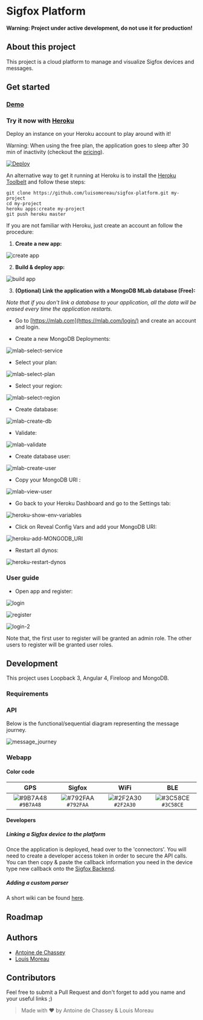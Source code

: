 # Sigfox Platform

**Warning: Project under active development, do not use it for production!**

## About this project

This project is a cloud platform to manage and visualize Sigfox devices and messages.

## Get started

### [Demo](https://sigfox-platform.thenorthweb.com)

### Try it now with [Heroku](https://heroku.com)

Deploy an instance on your Heroku account to play around with it!

Warning: When using the free plan, the application goes to sleep after 30 min of inactivity (checkout the [pricing](https://www.heroku.com/pricing)).

[![Deploy](https://www.herokucdn.com/deploy/button.svg)](https://heroku.com/deploy)

An alternative way to get it running at Heroku is to install the [Heroku Toolbelt](https://toolbelt.heroku.com) and follow these steps:

```
git clone https://github.com/luisomoreau/sigfox-platform.git my-project
cd my-project
heroku apps:create my-project
git push heroku master
```

If you are not familiar with Heroku, just create an account an follow the procedure:

1. **Create a new app:**

![create app](doc/img/deploy-1.png)

2. **Build & deploy app:**

![build app](doc/img/deploy-2.png)

3. **(Optional) Link the application with a MongoDB MLab database (Free):**

*Note that if you don't link a database to your application, all the data will be erased every time the application restarts.*

* Go to [https://mlab.com](https://mlab.com/login/) and create an account and login.

* Create a new MongoDB Deployments:

![mlab-select-service](doc/img/mlab-select-service.png)

* Select your plan:

![mlab-select-plan](doc/img/mlab-select-plan.png)

* Select your region:

![mlab-select-region](doc/img/mlab-select-region.png)

* Create database:

![mlab-create-db](doc/img/mlab-create-db.png)

* Validate:

![mlab-validate](doc/img/mlab-validate.png)

* Create database user:

![mlab-create-user](doc/img/mlab-create-user.png)

* Copy your MongoDB URI :

![mlab-view-user](doc/img/mlab-view-user.png)

* Go back to your Heroku Dashboard and go to the Settings tab:

![heroku-show-env-variables](doc/img/heroku-show-env-variables.png)

* Click on Reveal Config Vars and add your MongoDB URI:

![heroku-add-MONGODB_URI](doc/img/heroku-add-MONGODB_URI.png)

* Restart all dynos:

![heroku-restart-dynos](doc/img/heroku-restart-dynos.png)


### User guide

- Open app and register:

![login](doc/img/login.png)

![register](doc/img/register.png)

![login-2](doc/img/login-2.png)

Note that, the first user to register will be granted an admin role.
The other users to register will be granted user roles.


## Development

This project uses Loopback 3, Angular 4, Fireloop and MongoDB.

### Requirements

### API

Below is the functional/sequential diagram representing the message journey.

![message_journey](doc/img/message-journey.png)

### Webapp

#### Color code

| GPS | Sigfox | WiFi | BLE |
| :-------: | :-------: | :-------:	| :-------: |
| ![#9B7A48](https://placehold.it/15/9B7A48/000000?text=+) `#9B7A48` | ![#792FAA](https://placehold.it/15/792FAA/000000?text=+) `#792FAA` | ![#2F2A30](https://placehold.it/15/2f2A30/000000?text=+) `#2F2A30` | ![#3C58CE](https://placehold.it/15/3C58CE/000000?text=+) `#3C58CE` |

#### Developers

##### Linking a Sigfox device to the platform

Once the application is deployed, head over to the 'connectors'. You will need to create a developer access token in order to secure the API calls. You can then copy & paste the callback information you need in the device type new callback onto the [Sigfox Backend](https://backend.sigfox.com/).

##### Adding a custom parser

A short wiki can be found [here](https://github.com/luisomoreau/sigfox-platform/wiki/Adding-a-custom-parser).

## Roadmap


## Authors

* [Antoine de Chassey](https://github.com/AntoinedeChassey)
* [Louis Moreau](https://github.com/luisomoreau)

## Contributors

Feel free to submit a Pull Request and don't forget to add you name and your useful links ;)

> Made with :heart: by Antoine de Chassey & Louis Moreau